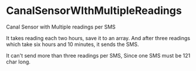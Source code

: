 # CanalSensorWIthMultipleReadings

Canal Sensor with Multiple readings per SMS


It takes reading each two hours, save it to an array. And after three readings which take six hours and 10 minutes, it sends the SMS.

It can't send more than three readings per SMS, Since one SMS must be 121 char long. 
